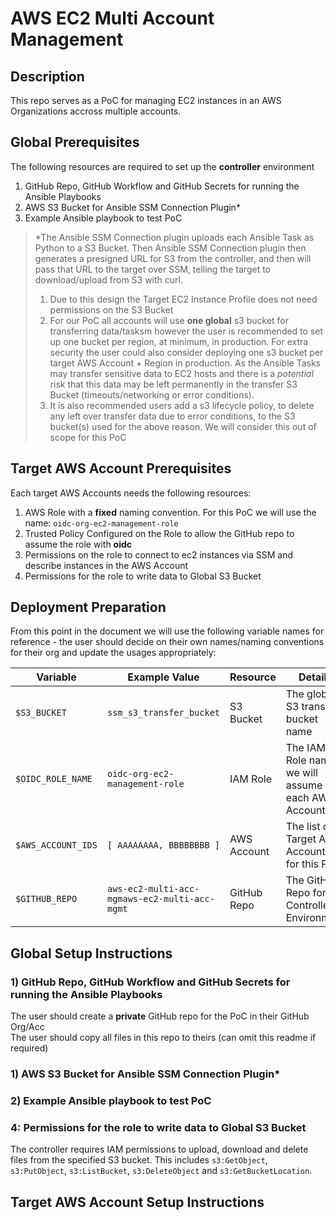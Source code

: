# AWS EC2 Multi Account Management

## Description

This repo serves as a PoC for managing EC2 instances in an AWS Organizations accross multiple accounts.  

## Global Prerequisites

The following resources are required to set up the **controller** environment  
1) GitHub Repo, GitHub Workflow and GitHub Secrets for running the Ansible Playbooks
2) AWS S3 Bucket for Ansible SSM Connection Plugin*
3) Example Ansible playbook to test PoC

> *The Ansible SSM Connection plugin uploads each Ansible Task as Python to a S3 Bucket. Then Ansible SSM Connection plugin then generates a presigned URL for S3 from the controller, and then will pass that URL to the target over SSM, telling the target to download/upload from S3 with curl.  
>   
> 1) Due to this design the Target EC2 Instance Profile does not need permissions on the S3 Bucket
> 2) For our PoC all accounts will use **one global** s3 bucket for transferring data/tasksm however the user is recommended to set up one bucket per region, at minimum, in production. For extra security the user could also consider deploying one s3 bucket per target AWS Account + Region in production. As the Ansible Tasks may transfer sensitive data to EC2 hosts and there is a _potential_ risk that this data may be left permanently in the transfer S3 Bucket (timeouts/networking or error conditions).
> 3) It is also recommended users add a s3 lifecycle policy, to delete any left over transfer data due to error conditions, to the S3 bucket(s) used for the above reason. We will consider this out of scope for this PoC 

## Target AWS Account Prerequisites

Each target AWS Accounts needs the following resources:  
1) AWS Role with a **fixed** naming convention. For this PoC we will use the name: `oidc-org-ec2-management-role`  
2) Trusted Policy Configured on the Role to allow the GitHub repo to assume the role with **oidc**  
3) Permissions on the role to connect to ec2 instances via SSM and describe instances in the AWS Account  
4) Permissions for the role to write data to Global S3 Bucket

## Deployment Preparation  

From this point in the document we will use the following variable names for reference - the user should decide on their own names/naming conventions for their org and update the usages appropriately:

| Variable           | Example Value                  | Resource    | Details                                              |
|--------------------|--------------------------------|-------------|------------------------------------------------------|
| `$S3_BUCKET`       | `ssm_s3_transfer_bucket`       | S3 Bucket   | The global S3 transfer bucket name                   |
| `$OIDC_ROLE_NAME`  | `oidc-org-ec2-management-role` | IAM Role    | The IAM Role name we will assume in each AWS Account |
| `$AWS_ACCOUNT_IDS` | `[ AAAAAAAA, BBBBBBBB ]`       | AWS Account | The list of Target AWS Accounts for this PoC         |
| `$GITHUB_REPO`     | `aws-ec2-multi-acc-mgmaws-ec2-multi-acc-mgmt`       | GitHub Repo | The GitHub Repo for the Controller Environment       |

## Global Setup Instructions

### 1) GitHub Repo, GitHub Workflow and GitHub Secrets for running the Ansible Playbooks

The user should create a **private** GitHub repo for the PoC in their GitHub Org/Acc  
The user should copy all files in this repo to theirs (can omit this readme if required)  

### 1) AWS S3 Bucket for Ansible SSM Connection Plugin*

### 2) Example Ansible playbook to test PoC

### 4: Permissions for the role to write data to Global S3 Bucket

The controller requires IAM permissions to upload, download and delete files from the specified S3 bucket. This includes `s3:GetObject`, `s3:PutObject`, `s3:ListBucket`, `s3:DeleteObject` and `s3:GetBucketLocation`.


## Target AWS Account Setup Instructions
